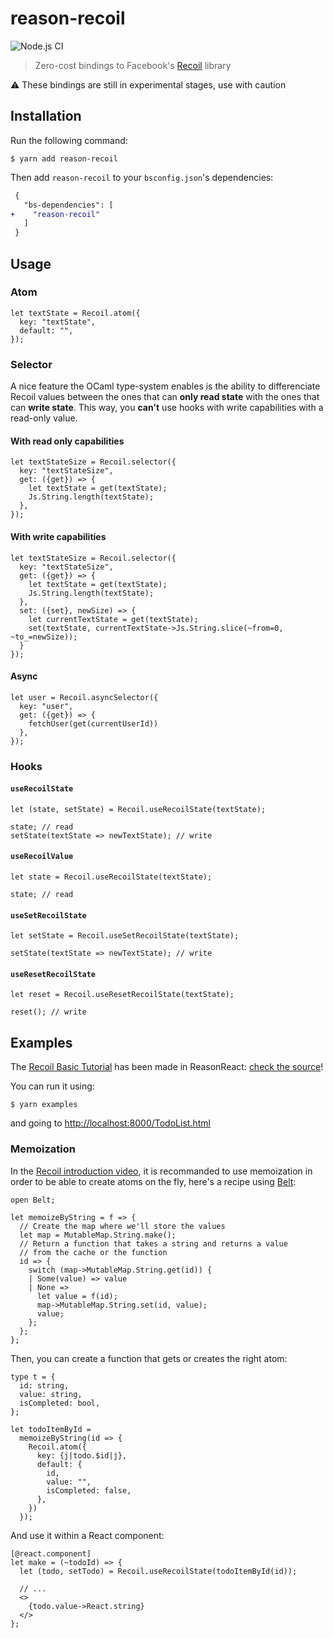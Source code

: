 # reason-recoil

![Node.js CI](https://github.com/bloodyowl/reason-recoil/workflows/Node.js%20CI/badge.svg)

> Zero-cost bindings to Facebook's [Recoil](https://recoiljs.org) library

⚠️ These bindings are still in experimental stages, use with caution

## Installation

Run the following command:

```console
$ yarn add reason-recoil
```

Then add `reason-recoil` to your `bsconfig.json`'s dependencies:

```diff
 {
   "bs-dependencies": [
+    "reason-recoil"
   ]
 }
```

## Usage

### Atom

```reason
let textState = Recoil.atom({
  key: "textState",
  default: "",
});
```

### Selector

A nice feature the OCaml type-system enables is the ability to differenciate Recoil values between the ones that can **only read state** with the ones that can **write state**. This way, you **can't** use hooks with write capabilities with a read-only value.

#### With read only capabilities

```reason
let textStateSize = Recoil.selector({
  key: "textStateSize",
  get: ({get}) => {
    let textState = get(textState);
    Js.String.length(textState);
  },
});
```

#### With write capabilities

```reason
let textStateSize = Recoil.selector({
  key: "textStateSize",
  get: ({get}) => {
    let textState = get(textState);
    Js.String.length(textState);
  },
  set: ({set}, newSize) => {
    let currentTextState = get(textState);
    set(textState, currentTextState->Js.String.slice(~from=0, ~to_=newSize));
  }
});
```

#### Async

```reason
let user = Recoil.asyncSelector({
  key: "user",
  get: ({get}) => {
    fetchUser(get(currentUserId))
  },
});
```

### Hooks

#### `useRecoilState`

```reason
let (state, setState) = Recoil.useRecoilState(textState);

state; // read
setState(textState => newTextState); // write
```

#### `useRecoilValue`

```reason
let state = Recoil.useRecoilState(textState);

state; // read
```

#### `useSetRecoilState`

```reason
let setState = Recoil.useSetRecoilState(textState);

setState(textState => newTextState); // write
```

#### `useResetRecoilState`

```reason
let reset = Recoil.useResetRecoilState(textState);

reset(); // write
```

## Examples

The [Recoil Basic Tutorial](https://recoiljs.org/docs/basic-tutorial/intro) has been made in ReasonReact: [check the source](./examples/TodoList.re)!

You can run it using:

```console
$ yarn examples
```

and going to [http://localhost:8000/TodoList.html](http://localhost:8000/TodoList.html)

### Memoization

In the [Recoil introduction video](https://www.youtube.com/watch?v=_ISAA_Jt9kI&feature=emb_title), it is recommanded to use memoization in order to be able to create atoms on the fly, here's a recipe using [Belt](https://reasonml.org/apis/javascript/latest/belt):

```reason
open Belt;

let memoizeByString = f => {
  // Create the map where we'll store the values
  let map = MutableMap.String.make();
  // Return a function that takes a string and returns a value
  // from the cache or the function
  id => {
    switch (map->MutableMap.String.get(id)) {
    | Some(value) => value
    | None =>
      let value = f(id);
      map->MutableMap.String.set(id, value);
      value;
    };
  };
};
```

Then, you can create a function that gets or creates the right atom:

```reason
type t = {
  id: string,
  value: string,
  isCompleted: bool,
};

let todoItemById =
  memoizeByString(id => {
    Recoil.atom({
      key: {j|todo.$id|j},
      default: {
        id,
        value: "",
        isCompleted: false,
      },
    })
  });
```

And use it within a React component:

```reason
[@react.component]
let make = (~todoId) => {
  let (todo, setTodo) = Recoil.useRecoilState(todoItemById(id));

  // ...
  <>
    {todo.value->React.string}
  </>
};
```
